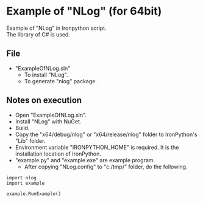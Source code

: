 # Example of "NLog" (for 64bit)

Example of "NLog" in Ironpython script.  
The library of C# is used.

## File

* "ExampleOfNLog.sln"
  * To install "NLog".
  * To generate "nlog" package.

## Notes on execution

* Open "ExampleOfNLog.sln".
* Install "NLog" with NuGet.
* Build.
* Copy the "x64/debug/nlog" or "x64/release/nlog" folder to IronPython's "Lib" folder.
* Environment variable "IRONPYTHON_HOME" is required. It is the installation location of IronPython.
* "example.py" and "example.exe" are example program.
  * After copying "NLog.config" to "c:/tmp/" folder, do the following.

```
import nlog
import example

example.RunExample()
```
